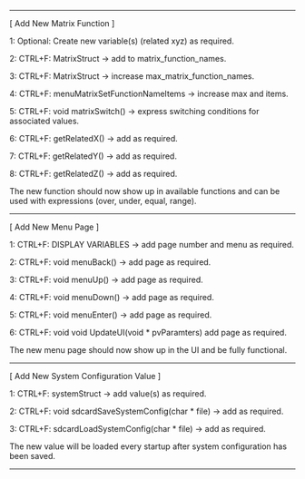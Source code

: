 -----

[ Add New Matrix Function ]

1: Optional: Create new variable(s) (related xyz) as required.

2: CTRL+F: MatrixStruct -> add to matrix_function_names.

3: CTRL+F: MatrixStruct -> increase max_matrix_function_names.

4: CTRL+F: menuMatrixSetFunctionNameItems -> increase max and items.

5: CTRL+F: void matrixSwitch() -> express switching conditions for associated values.

6: CTRL+F: getRelatedX() -> add as required.

7: CTRL+F: getRelatedY() -> add as required.

8: CTRL+F: getRelatedZ() -> add as required.

The new function should now show up in available functions and can be used
with expressions (over, under, equal, range).

-----

[ Add New Menu Page ]

1: CTRL+F: DISPLAY VARIABLES -> add page number and menu as required.

2: CTRL+F: void menuBack() -> add page as required.

3: CTRL+F: void menuUp() -> add page as required.

4: CTRL+F: void menuDown() -> add page as required.

5: CTRL+F: void menuEnter() -> add page as required.

6: CTRL+F: void void UpdateUI(void * pvParamters) add page as required.

The new menu page should now show up in the UI and be fully functional.

-----

[ Add New System Configuration Value ]

1: CTRL+F: systemStruct -> add value(s) as required.

2: CTRL+F: void sdcardSaveSystemConfig(char * file) -> add as required.

3: CTRL+F: sdcardLoadSystemConfig(char * file) -> add as required.

The new value will be loaded every startup after system configuration has been saved.

-----
